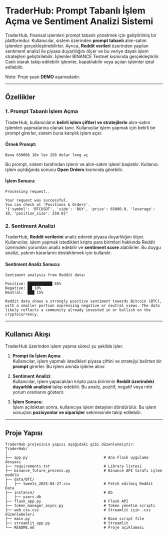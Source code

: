 # TraderHub: Prompt Tabanlı İşlem Açma ve Sentiment Analizi Sistemi

TraderHub, finansal işlemleri prompt tabanlı yönetmek için geliştirilmiş bir platformdur. Kullanıcılar, sistem üzerinden **prompt tabanlı** alım-satım işlemleri gerçekleştirebilirler. Ayrıca, **Reddit verileri** üzerinden yapılan sentiment analizi ile piyasa duyarlılığını ölçer ve bu veriye dayalı işlem stratejileri geliştirilebilir. İşlemler BINANCE Testnet kısmında gerçekleştirilir. Canlı olarak takip edilebilir işlemler, kapatılabilir veya açılan işlemler iptal edilebilir.

Note: Proje şuan **DEMO** aşamadadır. 

---

## Özellikler

### 1. **Prompt Tabanlı İşlem Açma**
TraderHub, kullanıcıların **belirli işlem çiftleri ve stratejilerle** alım-satım işlemleri yapmalarına olanak tanır. Kullanıcılar işlem yapmak için belirli bir prompt girerler, sistem buna karşılık işlem açar. 

#### **Örnek Prompt:**
```
Bana 65000$ 10x lev 250 dolar long aç
```
Bu prompt, sistem tarafından işlenir ve alım-satım işlemi başlatılır. Kullanıcı işlem açıldığında sonucu **Open Orders** kısmında görebilir.

#### **İşlem Sonucu:**
```
Processing request..

Your request was successful.
You can check at 'Positions & Orders'.
"{'symbol': 'BTCUSDT', 'side': 'BUY', 'price': 65000.0, 'leverage': 10, 'position_size': 250.0}"

```
### 2. **Sentiment Analizi**
TraderHub, **Reddit verilerini** analiz ederek piyasa duyarlılığını ölçer. Kullanıcılar, işlem yapmak istedikleri kripto para birimleri hakkında Reddit üzerindeki yorumları analiz edebilir ve **sentiment score** alabilirler. Bu duygu analizi, yatırım kararlarını desteklemek için kullanılır.

#### **Sentiment Analiz Sonucu:**
```
Sentiment analysis from Reddit data:

Positive: ███████████ 85%
Negative: ██ 10%
Neutral:  ███ 15%

Reddit data shows a strongly positive sentiment towards Bitcoin (BTC), with a smaller portion expressing negative or neutral views. The data likely reflects a community already invested in or bullish on the cryptocurrency.
```
---

## Kullanıcı Akışı

TraderHub üzerinden işlem yapma süreci şu şekilde işler:

1. **Prompt ile İşlem Açma**:  
   Kullanıcılar, işlem yapmak istedikleri piyasa çiftini ve stratejiyi belirten bir **prompt** girerler. Bu işlem anında işleme alınır.

2. **Sentiment Analizi**:  
   Kullanıcılar, işlem yapacakları kripto para biriminin **Reddit üzerindeki duyarlılık analizini** talep edebilir. Bu analiz, pozitif, negatif veya nötr yorum oranlarını gösterir.

3. **İşlem Sonucu**:  
   İşlem açıldıktan sonra, kullanıcıya işlem detayları döndürülür. Bu işlem sonuçları **pozisyonlar ve siparişler** sekmesinde takip edilebilir.

---

## Proje Yapısı
```
TraderHub projesinin yapısı aşağıdaki gibi düzenlenmiştir:
TraderHub/
│
├── app.py                                  # Ana Flask uygulama dosyası
├── requirements.txt                        # Library listesi
├── binance_future_process.py               # Binance API tarafı işlem modülü
├── data/BTC/                               
│   ├── tweets_2025-04-27.csv               # Fetch edilmiş Reddit Data
├── instance/                               # Db
│   ├── users.db
├── flask_app.py                            # Flask API
├── token_manager_async.py                  # Token yönetim scripti
├── web_css.css                             # Streamlit için .css düzenlemeleri
├── main.py                                 # Base script file
├── streamlit_app.py                        # Streamlit 
└── README.md                               # Proje açıklaması
```
